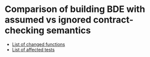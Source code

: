 # Comparison of building BDE with assumed vs ignored contract-checking semantics

* [List of changed functions](fxs)
* [List of affected tests](test-drivers)

